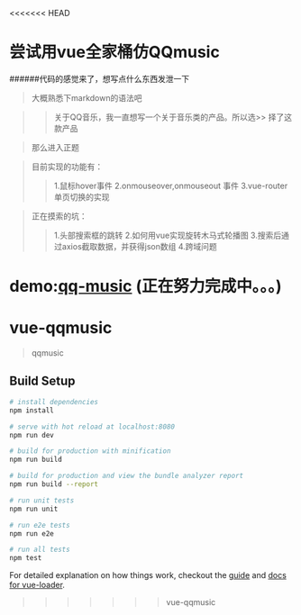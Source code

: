 <<<<<<< HEAD
#  尝试用vue全家桶仿QQmusic

######代码的感觉来了，想写点什么东西发泄一下

>  大概熟悉下markdown的语法吧

>> 关于QQ音乐，我一直想写一个关于音乐类的产品。所以选>> 择了这款产品

>  那么进入正题

>  目前实现的功能有：
>>  1.鼠标hover事件
>>  2.onmouseover,onmouseout 事件
>>  3.vue-router单页切换的实现

>  正在摸索的坑：
>>  1.头部搜索框的跳转
>>  2.如何用vue实现旋转木马式轮播图
>>  3.搜索后通过axios截取数据，并获得json数组
>>  4.跨域问题


  demo:[qq-music](http://jzxer.cn/vue-qqmusic)
  (正在努力完成中。。。)
=======
# vue-qqmusic

> qqmusic

## Build Setup

``` bash
# install dependencies
npm install

# serve with hot reload at localhost:8080
npm run dev

# build for production with minification
npm run build

# build for production and view the bundle analyzer report
npm run build --report

# run unit tests
npm run unit

# run e2e tests
npm run e2e

# run all tests
npm test
```

For detailed explanation on how things work, checkout the [guide](http://vuejs-templates.github.io/webpack/) and [docs for vue-loader](http://vuejs.github.io/vue-loader).
>>>>>>> vue-qqmusic

